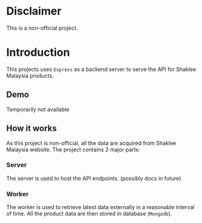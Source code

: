 # Disclaimer

This is a non-official project.

# Introduction

This projects uses `Express` as a backend server to serve the API for Shaklee Malaysia products.

## Demo

Temporarily not available

## How it works

As this project is non-official, all the data are acquired from Shaklee Malaysia website.
The project contains 2 major parts:

### Server

The server is used to host the API endpoints. (possibly docs in future)

### Worker

The worker is used to retrieve latest data externally in a reasonable interval of time.
All the product data are then stored in database (`Mongodb`).
